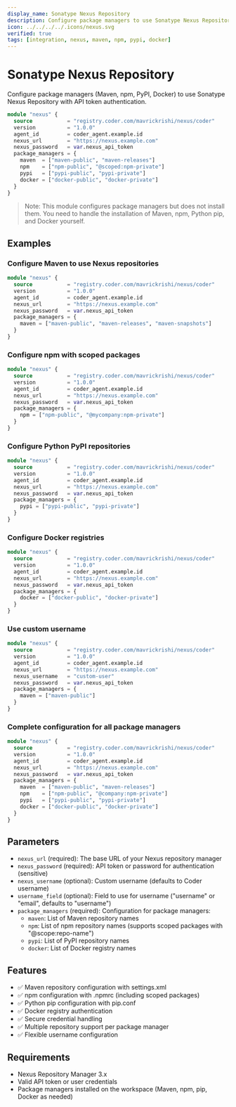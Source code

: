 ```yaml
---
display_name: Sonatype Nexus Repository
description: Configure package managers to use Sonatype Nexus Repository for Maven, npm, PyPI, and Docker registries.
icon: ../../../../.icons/nexus.svg
verified: true
tags: [integration, nexus, maven, npm, pypi, docker]
---
```


# Sonatype Nexus Repository

Configure package managers (Maven, npm, PyPI, Docker) to use Sonatype Nexus Repository with API token authentication.

```tf
module "nexus" {
  source           = "registry.coder.com/mavrickrishi/nexus/coder"
  version          = "1.0.0"
  agent_id         = coder_agent.example.id
  nexus_url        = "https://nexus.example.com"
  nexus_password   = var.nexus_api_token
  package_managers = {
    maven  = ["maven-public", "maven-releases"]
    npm    = ["npm-public", "@scoped:npm-private"]
    pypi   = ["pypi-public", "pypi-private"]
    docker = ["docker-public", "docker-private"]
  }
}
```

> Note: This module configures package managers but does not install them. You need to handle the installation of Maven, npm, Python pip, and Docker yourself.

## Examples

### Configure Maven to use Nexus repositories

```tf
module "nexus" {
  source           = "registry.coder.com/mavrickrishi/nexus/coder"
  version          = "1.0.0"
  agent_id         = coder_agent.example.id
  nexus_url        = "https://nexus.example.com"
  nexus_password   = var.nexus_api_token
  package_managers = {
    maven = ["maven-public", "maven-releases", "maven-snapshots"]
  }
}
```

### Configure npm with scoped packages

```tf
module "nexus" {
  source           = "registry.coder.com/mavrickrishi/nexus/coder"
  version          = "1.0.0"
  agent_id         = coder_agent.example.id
  nexus_url        = "https://nexus.example.com"
  nexus_password   = var.nexus_api_token
  package_managers = {
    npm = ["npm-public", "@mycompany:npm-private"]
  }
}
```

### Configure Python PyPI repositories

```tf
module "nexus" {
  source           = "registry.coder.com/mavrickrishi/nexus/coder"
  version          = "1.0.0"
  agent_id         = coder_agent.example.id
  nexus_url        = "https://nexus.example.com"
  nexus_password   = var.nexus_api_token
  package_managers = {
    pypi = ["pypi-public", "pypi-private"]
  }
}
```

### Configure Docker registries

```tf
module "nexus" {
  source           = "registry.coder.com/mavrickrishi/nexus/coder"
  version          = "1.0.0"
  agent_id         = coder_agent.example.id
  nexus_url        = "https://nexus.example.com"
  nexus_password   = var.nexus_api_token
  package_managers = {
    docker = ["docker-public", "docker-private"]
  }
}
```

### Use custom username

```tf
module "nexus" {
  source           = "registry.coder.com/mavrickrishi/nexus/coder"
  version          = "1.0.0"
  agent_id         = coder_agent.example.id
  nexus_url        = "https://nexus.example.com"
  nexus_username   = "custom-user"
  nexus_password   = var.nexus_api_token
  package_managers = {
    maven = ["maven-public"]
  }
}
```

### Complete configuration for all package managers

```tf
module "nexus" {
  source           = "registry.coder.com/mavrickrishi/nexus/coder"
  version          = "1.0.0"
  agent_id         = coder_agent.example.id
  nexus_url        = "https://nexus.example.com"
  nexus_password   = var.nexus_api_token
  package_managers = {
    maven  = ["maven-public", "maven-releases"]
    npm    = ["npm-public", "@company:npm-private"]
    pypi   = ["pypi-public", "pypi-private"]
    docker = ["docker-public", "docker-private"]
  }
}
```

## Parameters

- `nexus_url` (required): The base URL of your Nexus repository manager
- `nexus_password` (required): API token or password for authentication (sensitive)
- `nexus_username` (optional): Custom username (defaults to Coder username)
- `username_field` (optional): Field to use for username ("username" or "email", defaults to "username")
- `package_managers` (required): Configuration for package managers:
  - `maven`: List of Maven repository names
  - `npm`: List of npm repository names (supports scoped packages with "@scope:repo-name")
  - `pypi`: List of PyPI repository names
  - `docker`: List of Docker registry names

## Features

- ✅ Maven repository configuration with settings.xml
- ✅ npm configuration with .npmrc (including scoped packages)
- ✅ Python pip configuration with pip.conf
- ✅ Docker registry authentication
- ✅ Secure credential handling
- ✅ Multiple repository support per package manager
- ✅ Flexible username configuration

## Requirements

- Nexus Repository Manager 3.x
- Valid API token or user credentials
- Package managers installed on the workspace (Maven, npm, pip, Docker as needed)